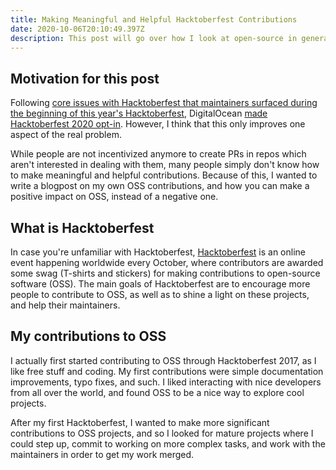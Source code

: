 ```yaml
---
title: Making Meaningful and Helpful Hacktoberfest Contributions
date: 2020-10-06T20:10:49.397Z
description: This post will go over how I look at open-source in general and Hacktoberfest more specifically, and how you can take part in improving the software world.
---
```


## Motivation for this post

Following [core issues with Hacktoberfest that maintainers surfaced during the beginning of this year's Hacktoberfest](https://blog.domenic.me/hacktoberfest/), DigitalOcean [made Hacktoberfest 2020 opt-in](https://hacktoberfest.digitalocean.com/hacktoberfest-update). However, I think that this only improves one aspect of the real problem.

While people are not incentivized anymore to create PRs in repos which aren't interested in dealing with them, many people simply don't know how to make meaningful and helpful contributions. Because of this, I wanted to write a blogpost on my own OSS contributions, and how you can make a positive impact on OSS, instead of a negative one.


## What is Hacktoberfest

In case you're unfamiliar with Hacktoberfest, [Hacktoberfest](https://hacktoberfest.digitalocean.com) is an online event happening worldwide every October, where contributors are awarded some swag (T-shirts and stickers) for making contributions to open-source software (OSS). The main goals of Hacktoberfest are to encourage more people to contribute to OSS, as well as to shine a light on these projects, and help their maintainers.


## My contributions to OSS

I actually first started contributing to OSS through Hacktoberfest 2017, as I like free stuff and coding. My first contributions were simple documentation improvements, typo fixes, and such. I liked interacting with nice developers from all over the world, and found OSS to be a nice way to explore cool projects.

After my first Hacktoberfest, I wanted to make more significant contributions to OSS projects, and so I looked for mature projects where I could step up, commit to working on more complex tasks, and work with the maintainers in order to get my work merged.

<!--
Outline:

- How I relate to OSS
- What my OSS contributions usually look like
- What Hacktoberfest represents for me
- What maintainers are looking for
- How you come into play
-->

